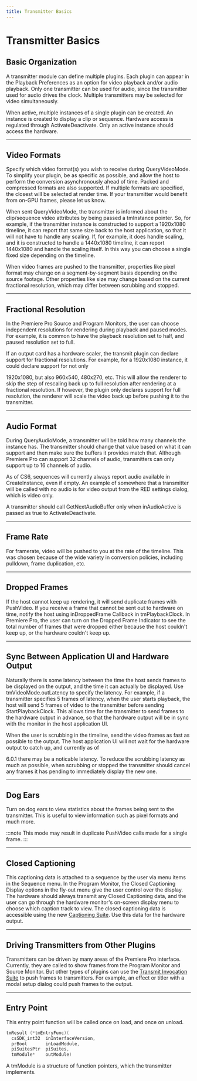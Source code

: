 ```yaml
---
title: Transmitter Basics
---
```

# Transmitter Basics

## Basic Organization

A transmitter module can define multiple plugins. Each plugin can appear in the Playback Preferences as an option for video playback and/or audio playback. Only one transmitter can be used for audio, since the transmitter used for audio drives the clock. Multiple transmitters may be selected for video simultaneously.

When active, multiple instances of a single plugin can be created. An instance is created to display a clip or sequence. Hardware access is regulated through ActivateDeactivate. Only an active instance should access the hardware.

---

## Video Formats

Specify which video format(s) you wish to receive during QueryVideoMode. To simplify your plugin, be as specific as possible, and allow the host to perform the conversion asynchronously ahead of time. Packed and compressed formats are also supported. If multiple formats are specified, the closest will be selected at render time. If your transmitter would benefit from on-GPU frames, please let us know.

When sent QueryVideoMode, the transmitter is informed about the clip/sequence video attributes by being passed a tmInstance pointer. So, for example, if the transmitter instance is constructed to support a 1920x1080 timeline, it can report that same size back to the host application, so that it will not have to handle any scaling. If, for example, it does handle scaling, and it is constructed to handle a 1440x1080 timeline, it can report 1440x1080 and handle the scaling itself. In this way you can choose a single fixed size depending on the timeline.

When video frames are pushed to the transmitter, properties like pixel format may change on a segment-by-segment basis depending on the source footage. Other properties like size may change based on the current fractional resolution, which may differ between scrubbing and stopped.

---

## Fractional Resolution

In the Premiere Pro Source and Program Monitors, the user can choose independent resolutions for rendering during playback and paused modes. For example, it is common to have the playback resolution set to half, and paused resolution set to full.

If an output card has a hardware scaler, the transmit plugin can declare support for fractional resolutions. For example, for a 1920x1080 instance, it could declare support for not only

1920x1080, but also 960x540, 480x270, etc. This will allow the renderer to skip the step of rescaling back up to full resolution after rendering at a fractional resolution. If however, the plugin only declares support for full resolution, the renderer will scale the video back up before pushing it to the transmitter.

---

## Audio Format

During QueryAudioMode, a transmitter will be told how many channels the instance has. The transmitter should change that value based on what it can support and then make sure the buffers it provides match that. Although Premiere Pro can support 32 channels of audio, transmitters can only support up to 16 channels of audio.

As of CS6, sequences will currently always report audio available in CreateInstance, even if empty. An example of somewhere that a transmitter will be called with no audio is for video output from the RED settings dialog, which is video only.

A transmitter should call GetNextAudioBuffer only when inAudioActive is passed as true to ActivateDeactivate.

---

## Frame Rate

For framerate, video will be pushed to you at the rate of the timeline. This was chosen because of the wide variety in conversion policies, including pulldown, frame duplication, etc.

---

## Dropped Frames

If the host cannot keep up rendering, it will send duplicate frames with PushVideo. If you receive a frame that cannot be sent out to hardware on time, notify the host using inDroppedFrame Callback in tmPlaybackClock. In Premiere Pro, the user can turn on the Dropped Frame Indicator to see the total number of frames that were dropped either because the host couldn't keep up, or the hardware couldn't keep up.

---

## Sync Between Application UI and Hardware Output

Naturally there is some latency between the time the host sends frames to be displayed on the output, and the time it can actually be displayed. Use tmVideoMode.outLatency to specify the latency. For example, if a transmitter specifies 5 frames of latency, when the user starts playback, the host will send 5 frames of video to the transmitter before sending StartPlaybackClock. This allows time for the transmitter to send frames to the hardware output in advance, so that the hardware output will be in sync with the monitor in the host application UI.

When the user is scrubbing in the timeline, send the video frames as fast as possible to the output. The host application UI will not wait for the hardware output to catch up, and currently as of

6.0.1 there may be a noticable latency. To reduce the scrubbing latency as much as possible, when scrubbing or stopped the transmitter should cancel any frames it has pending to immediately display the new one.

---

## Dog Ears

Turn on dog ears to view statistics about the frames being sent to the transmitter. This is useful to view information such as pixel formats and much more.

:::note
This mode may result in duplicate PushVideo calls made for a single frame.
:::


---

## Closed Captioning

This captioning data is attached to a sequence by the user via menu items in the Sequence menu. In the Program Monitor, the Closed Captioning Display options in the fly-out menu give the user control over the display. The hardware should always transmit any Closed Captioning data, and the user can go through the hardware monitor's on-screen display menu to choose which caption track to view. The closed captioning data is accessible using the new [Captioning Suite](../../universals/sweetpea-suites#captioning-suite). Use this data for the hardware output.

---

## Driving Transmitters from Other Plugins

Transmitters can be driven by many areas of the Premiere Pro interface. Currently, they are called to show frames from the Program Monitor and Source Monitor. But other types of plugins can use the [Transmit Invocation Suite](../suites#transmit-invocation-suite) to push frames to transmitters. For example, an effect or titler with a modal setup dialog could push frames to the output.

---

## Entry Point

This entry point function will be called once on load, and once on unload.

```cpp
tmResult (*tmEntryFunc)(
  csSDK_int32  inInterfaceVersion,
  prBool       inLoadModule,
  piSuitesPtr  piSuites,
  tmModule*    outModule)
```

A tmModule is a structure of function pointers, which the transmitter implements.

